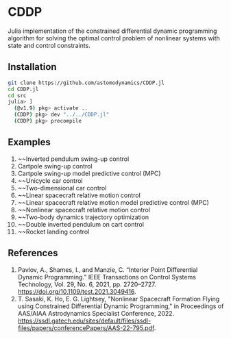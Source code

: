 # CDDP

Julia implementation of the constrained differential dynamic programming algorithm for solving the optimal control problem of nonlinear systems with state and control constraints.

## Installation
```zsh
git clone https://github.com/astomodynamics/CDDP.jl
cd CDDP.jl
cd src
julia> ]
  (@v1.9) pkg> activate ..
  (CDDP) pkg> dev "../../CDDP.jl"
  (CDDP) pkg> precompile
```

## Examples
1. ~~Inverted pendulum swing-up control
3. Cartpole swing-up control
4. Cartpole swing-up model predictive control (MPC)
5. ~~Unicycle car control
6. ~~Two-dimensional car control
7. ~~Linear spacecraft relative motion control
8. ~~Linear spacecraft relative motion model predictive control (MPC)
9. ~~Nonlinear spacecraft relative motion control
10. ~~Two-body dynamics trajectory optimization
11. ~~Double inverted pendulum on cart control
12. ~~Rocket landing control

## References
1. Pavlov, A., Shames, I., and Manzie, C. “Interior Point Differential Dynamic Programming.” IEEE Transactions on Control Systems Technology, Vol. 29, No. 6, 2021, pp. 2720–2727. https://doi.org/10.1109/tcst.2021.3049416.
2. T. Sasaki, K. Ho, E. G. Lightsey, "Nonlinear Spacecraft Formation Flying using Constrained Differential Dynamic Programming," in Proceedings of AAS/AIAA Astrodynamics Specialist Conference, 2022. https://ssdl.gatech.edu/sites/default/files/ssdl-files/papers/conferencePapers/AAS-22-795.pdf.
